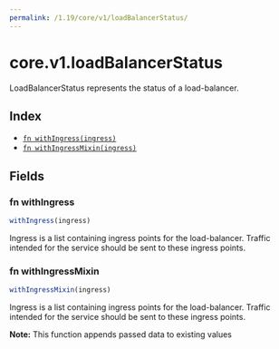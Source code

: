```yaml
---
permalink: /1.19/core/v1/loadBalancerStatus/
---
```


# core.v1.loadBalancerStatus

LoadBalancerStatus represents the status of a load-balancer.

## Index

* [`fn withIngress(ingress)`](#fn-withingress)
* [`fn withIngressMixin(ingress)`](#fn-withingressmixin)

## Fields

### fn withIngress

```ts
withIngress(ingress)
```

Ingress is a list containing ingress points for the load-balancer. Traffic intended for the service should be sent to these ingress points.

### fn withIngressMixin

```ts
withIngressMixin(ingress)
```

Ingress is a list containing ingress points for the load-balancer. Traffic intended for the service should be sent to these ingress points.

**Note:** This function appends passed data to existing values